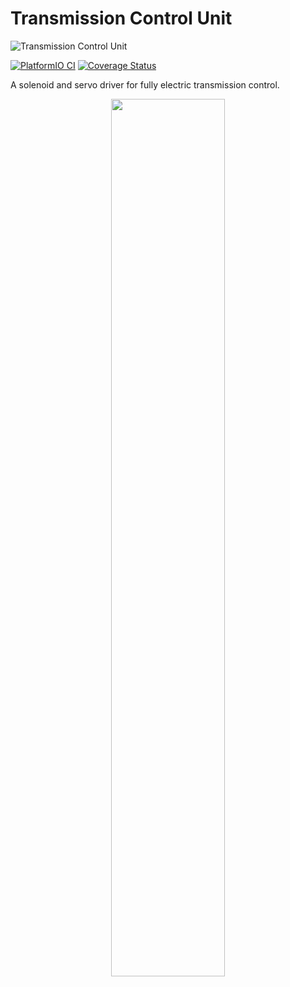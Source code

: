 # Transmission Control Unit

![Transmission Control Unit](https://github.com/user-attachments/assets/0aa9f31c-345b-4e84-aff3-567c24fa2bd9)

[![PlatformIO CI](https://github.com/SpecialMatrix/transmission-control-unit/actions/workflows/platformio_ci.yml/badge.svg)](https://github.com/SpecialMatrix/transmission-control-unit/actions/workflows/platformio_ci.yml)
[![Coverage Status](https://coveralls.io/repos/github/SpecialMatrix/transmission-control-unit/badge.svg?branch=main)](https://coveralls.io/github/SpecialMatrix/transmission-control-unit?branch=main)

A solenoid and servo driver for fully electric transmission control.

<div align="center">
  <img src="https://github.com/user-attachments/assets/114702af-360f-4d59-8019-f006b395f88f" width="60%"/>
</div>
